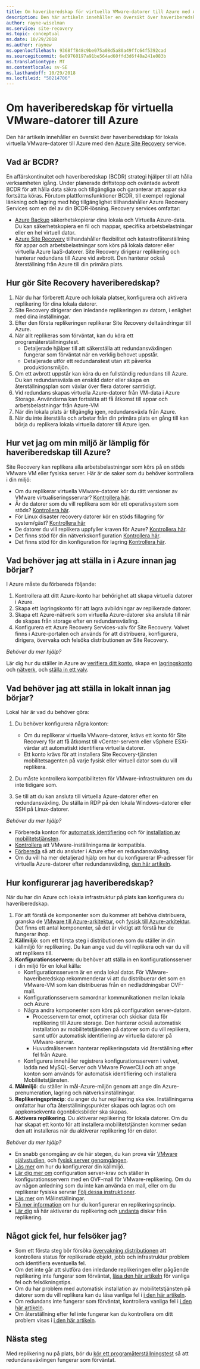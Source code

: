 ```yaml
---
title: Om haveriberedskap för virtuella VMware-datorer till Azure med Azure Site Recovery | Microsoft Docs
description: Den här artikeln innehåller en översikt över haveriberedskap för virtuella VMware-datorer till Azure med Azure Site Recovery-tjänsten.
author: rayne-wiselman
ms.service: site-recovery
ms.topic: conceptual
ms.date: 10/29/2018
ms.author: raynew
ms.openlocfilehash: 9368ff848c9be075a08d5a80a49ffc64f5392cad
ms.sourcegitcommit: 6e09760197a91be564ad60ffd3d6f48a241e083b
ms.translationtype: MT
ms.contentlocale: sv-SE
ms.lasthandoff: 10/29/2018
ms.locfileid: "50214706"
---
```

# <a name="about-disaster-recovery-of-vmware-vms-to-azure"></a>Om haveriberedskap för virtuella VMware-datorer till Azure

Den här artikeln innehåller en översikt över haveriberedskap för lokala virtuella VMware-datorer till Azure med den [Azure Site Recovery](site-recovery-overview.md) service.

## <a name="what-is-bcdr"></a>Vad är BCDR?

En affärskontinuitet och haveriberedskap (BCDR) strategi hjälper till att hålla verksamheten igång. Under planerade driftstopp och oväntade avbrott BCDR för att hålla data säkra och tillgängliga och garanterar att appar ska fortsätta köras. Förutom plattformsfunktioner BCDR, till exempel regional länkning och lagring med hög tillgänglighet tillhandahåller Azure Recovery Services som en del av din BCDR-lösning. Recovery services omfattar: 

- [Azure Backup](https://docs.microsoft.com/azure/backup/backup-introduction-to-azure-backup) säkerhetskopierar dina lokala och Virtuella Azure-data. Du kan säkerhetskopiera en fil och mappar, specifika arbetsbelastningar eller en hel virtuell dator. 
- [Azure Site Recovery](site-recovery-overview.md) tillhandahåller flexibilitet och katastrofåterställning för appar och arbetsbelastningar som körs på lokala datorer eller virtuella Azure IaaS-datorer. Site Recovery dirigerar replikering och hanterar redundans till Azure vid avbrott. Den hanterar också återställning från Azure till din primära plats. 

## <a name="how-does-site-recovery-do-disaster-recovery"></a>Hur gör Site Recovery haveriberedskap?

1. När du har förberett Azure och lokala platser, konfigurera och aktivera replikering för dina lokala datorer.
2. Site Recovery dirigerar den inledande replikeringen av datorn, i enlighet med dina inställningar.
3. Efter den första replikeringen replikerar Site Recovery deltaändringar till Azure. 
4. När allt replikeras som förväntat, kan du köra ett programåterställningstest.
    - Detaljerade hjälper till att säkerställa att redundansväxlingen fungerar som förväntat när en verklig behovet uppstår.
    - Detaljerade utför ett redundanstest utan att påverka produktionsmiljön.
5. Om ett avbrott uppstår kan köra du en fullständig redundans till Azure. Du kan redundansväxla en enskild dator eller skapa en återställningsplan som växlar över flera datorer samtidigt.
6. Vid redundans skapas virtuella Azure-datorer från VM-data i Azure Storage. Användarna kan fortsätta att få åtkomst till appar och arbetsbelastningar från Azure-VM
7. När din lokala plats är tillgänglig igen, redundansväxla från Azure.
8. När du inte återställa och arbetar från din primära plats en gång till kan börja du replikera lokala virtuella datorer till Azure igen.


## <a name="how-do-i-know-if-my-environment-is-suitable-for-disaster-recovery-to-azure"></a>Hur vet jag om min miljö är lämplig för haveriberedskap till Azure?

Site Recovery kan replikera alla arbetsbelastningar som körs på en stöds VMware VM eller fysiska server. Här är de saker som du behöver kontrollera i din miljö:

- Om du replikerar virtuella VMware-datorer kör du rätt versioner av VMware virtualiseringsservrar? [Kontrollera här](vmware-physical-azure-support-matrix.md#on-premises-virtualization-servers).
- Är de datorer som du vill replikera som kör ett operativsystem som stöds? [Kontrollera här](vmware-physical-azure-support-matrix.md#replicated-machines).
- För Linux disaster recovery datorer kör en stöds fillagring för system/gäst? [Kontrollera här](vmware-physical-azure-support-matrix.md#linux-file-systemsguest-storage)
- De datorer du vill replikera uppfyller kraven för Azure? [Kontrollera här](vmware-physical-azure-support-matrix.md#azure-vm-requirements).
- Det finns stöd för din nätverkskonfiguration [Kontrollera här](vmware-physical-azure-support-matrix.md#network).
- Det finns stöd för din konfiguration för lagring [Kontrollera här](vmware-physical-azure-support-matrix.md#storage).


## <a name="what-do-i-need-to-set-up-in-azure-before-i-start"></a>Vad behöver jag att ställa in i Azure innan jag börjar?

I Azure måste du förbereda följande:

1. Kontrollera att ditt Azure-konto har behörighet att skapa virtuella datorer i Azure.
2. Skapa ett lagringskonto för att lagra avbildningar av replikerade datorer.
3. Skapa ett Azure-nätverk som virtuella Azure-datorer ska ansluta till när de skapas från storage efter en redundansväxling.
4. Konfigurera ett Azure Recovery Services-valv för Site Recovery. Valvet finns i Azure-portalen och används för att distribuera, konfigurera, dirigera, övervaka och felsöka distributionen av Site Recovery.

*Behöver du mer hjälp?*

Lär dig hur du ställer in Azure av [verifiera ditt konto](tutorial-prepare-azure.md#verify-account-permissions), skapa en [lagringskonto](tutorial-prepare-azure.md#create-a-storage-account) och [nätverk](tutorial-prepare-azure.md#set-up-an-azure-network), och [ställa in ett valv](tutorial-prepare-azure.md#create-a-recovery-services-vault).



## <a name="what-do-i-need-to-set-up-on-premises-before-i-start"></a>Vad behöver jag att ställa in lokalt innan jag börjar?

Lokal här är vad du behöver göra:

1. Du behöver konfigurera några konton:

    - Om du replikerar virtuella VMware-datorer, krävs ett konto för Site Recovery för att få åtkomst till vCenter-servern eller vSphere ESXi-värdar att automatiskt identifiera virtuella datorer.
    - Ett konto krävs för att installera Site Recovery-tjänsten mobilitetsagenten på varje fysisk eller virtuell dator som du vill replikera.

2. Du måste kontrollera kompatibiliteten för VMware-infrastrukturen om du inte tidigare som.
3. Se till att du kan ansluta till virtuella Azure-datorer efter en redundansväxling. Du ställa in RDP på den lokala Windows-datorer eller SSH på Linux-datorer.

*Behöver du mer hjälp?*
- Förbereda konton för [automatisk identifiering](vmware-azure-tutorial-prepare-on-premises.md#prepare-an-account-for-automatic-discovery) och för [installation av mobilitetstjänsten](vmware-azure-tutorial-prepare-on-premises.md#prepare-an-account-for-mobility-service-installation).
- [Kontrollera](vmware-azure-tutorial-prepare-on-premises.md#check-vmware-requirements) att VMware-inställningarna är kompatibla.
- [Förbereda](vmware-azure-tutorial-prepare-on-premises.md#prepare-to-connect-to-azure-vms-after-failover) så att du ansluter i Azure efter en redundansväxling.
- Om du vill ha mer detaljerad hjälp om hur du konfigurerar IP-adresser för virtuella Azure-datorer efter redundansväxling, [den här artikeln](concepts-on-premises-to-azure-networking.md).

## <a name="how-do-i-set-up-disaster-recovery"></a>Hur konfigurerar jag haveriberedskap?

När du har din Azure och lokala infrastruktur på plats kan konfigurera du haveriberedskap.

1. För att förstå de komponenter som du kommer att behöva distribuera, granska de [VMware till Azure-arkitektur](vmware-azure-architecture.md), och [fysisk till Azure-arkitektur](physical-azure-architecture.md). Det finns ett antal komponenter, så det är viktigt att förstå hur de fungerar ihop.
2. **Källmiljö**: som ett första steg i distributionen som du ställer in din källmiljö för replikering. Du kan ange vad du vill replikera och var du vill att replikera till.
3. **Konfigurationsservern**: du behöver att ställa in en konfigurationsserver i din miljö för en lokal källa:
    - Konfigurationsservern är en enda lokal dator. För VMware-haveriberedskap rekommenderar vi att du distribuerar det som en VMware-VM som kan distribueras från en nedladdningsbar OVF-mall.
    - Konfigurationsservern samordnar kommunikationen mellan lokala och Azure
    - Några andra komponenter som körs på configuration server-datorn.
        - Processervern tar emot, optimerar och skickar data för replikering till Azure storage. Den hanterar också automatisk installation av mobilitetstjänsten på datorer som du vill replikera, samt utför automatisk identifiering av virtuella datorer på VMware-servrar.
        - Huvudmålservern hanterar replikeringsdata vid återställning efter fel från Azure.
    - Konfigurera innehåller registrera konfigurationsservern i valvet, ladda ned MySQL-Server och VMware PowerCLI och att ange konton som används för automatisk identifiering och installera Mobilitetstjänsten.
4. **Målmiljö**: du ställer in mål-Azure-miljön genom att ange din Azure-prenumeration, lagring och nätverksinställningar.
5. **Replikeringsprincip**: du anger du hur replikering ska ske. Inställningarna omfattar hur ofta återställningspunkter skapas och lagras och om appkonsekventa ögonblicksbilder ska skapas.
6. **Aktivera replikering**. Du aktiverar replikering för lokala datorer. Om du har skapat ett konto för att installera mobilitetstjänsten kommer sedan den att installeras när du aktiverar replikering för en dator. 

*Behöver du mer hjälp?*

- En snabb genomgång av de här stegen, du kan prova vår [VMware självstudien](vmware-azure-tutorial.md), och [fysisk server genomgången](physical-azure-disaster-recovery.md).
- [Läs mer](vmware-azure-set-up-source.md) om hur du konfigurerar din källmiljö.
- [Lär dig mer om](vmware-azure-deploy-configuration-server.md) configuration server-krav och ställer in konfigurationsservern med en OVF-mall för VMware-replikering. Om du av någon anledning som du inte kan använda en mall, eller om du replikerar fysiska servrar [Följ dessa instruktioner](physical-azure-set-up-source.md#set-up-the-source-environment).
- [Läs mer](vmware-azure-set-up-target.md) om Målinställningar.
- [Få mer information](vmware-azure-set-up-replication.md) om hur du konfigurerar en replikeringsprincip.
- [Lär dig](vmware-azure-enable-replication.md) så här aktiverar du replikering och [undanta](vmware-azure-exclude-disk.md) diskar från replikering.


## <a name="something-went-wrong-how-do-i-troubleshoot"></a>Något gick fel, hur felsöker jag?

- Som ett första steg bör försöka [övervakning distributionen](site-recovery-monitor-and-troubleshoot.md) att kontrollera status för replikerade objekt, jobb och infrastruktur problem och identifiera eventuella fel.
- Om det inte går att slutföra den inledande replikeringen eller pågående replikering inte fungerar som förväntat, [läsa den här artikeln](vmware-azure-troubleshoot-replication.md) för vanliga fel och felsökningstips.
- Om du har problem med automatisk installation av mobilitetstjänsten på datorer som du vill replikera kan du läsa vanliga fel i [i den här artikeln](vmware-azure-troubleshoot-push-install.md).
- Om redundans inte fungerar som förväntat, kontrollera vanliga fel i [i den här artikeln](site-recovery-failover-to-azure-troubleshoot.md).
- Om återställning efter fel inte fungerar kan du kontrollera om ditt problem visas i [i den här artikeln](vmware-azure-troubleshoot-failback-reprotect.md).



## <a name="next-steps"></a>Nästa steg

Med replikering nu på plats, bör du [kör ett programåterställningstest](tutorial-dr-drill-azure.md) så att redundansväxlingen fungerar som förväntat. 
